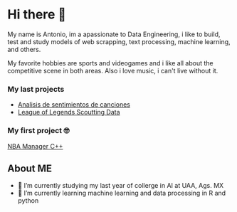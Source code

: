 # Hi there 👋

My name is Antonio, im a apassionate to Data Engineering, i like to build, test and study models of web scrapping, text processing, machine learning, and others. 

My favorite hobbies are sports and videogames and i like all about the competitive scene in both areas. Also i love music, i can't live without it.

### My last projects


- [Analisis de sentimientos de canciones](https://github.com/AntoMB3/AnalisisCancionesSentimiento)
- [League of Legends Scoutting Data](https://github.com/AntoMB3/LOLDataAnalisis)

### My first project 🤓
[NBA Manager C++](https://github.com/AntoMB3/NBA_programa_de_registro)

## About ME
- 🔭 I’m currently studying my last year of collerge in AI at UAA, Ags. MX
- 🌱 I’m currently learning machine learning and data processing in R and python

<!--
**AntoMB3/AntoMB3** is a ✨ _special_ ✨ repository because its `README.md` (this file) appears on your GitHub profile.

Here are some ideas to get you started:

- 🔭 I’m currently working on ...
- 🌱 I’m currently learning ...
- 👯 I’m looking to collaborate on ...
- 🤔 I’m looking for help with ...
- 💬 Ask me about ...
- 📫 How to reach me: ...
- 😄 Pronouns: ...
- ⚡ Fun fact: ...
-->
